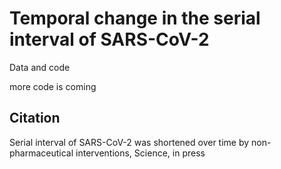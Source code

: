 # Temporal change in the serial interval of SARS-CoV-2

Data and code

more code is coming

## Citation

Serial interval of SARS-CoV-2 was shortened over time by non-pharmaceutical interventions, Science, in press
